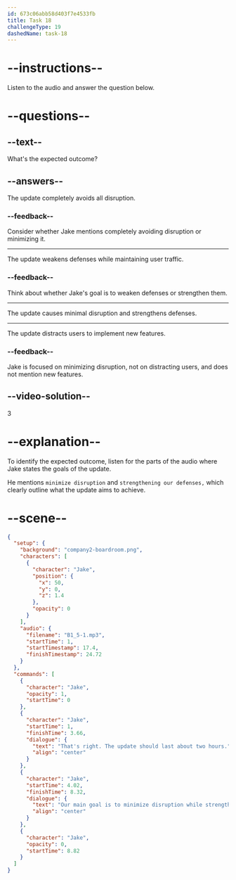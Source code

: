 ```yaml
---
id: 673c06abb58d403f7e4533fb
title: Task 18
challengeType: 19
dashedName: task-18
---
```


<!-- (Audio) Jake: That’s right. The update should last about two hours. Our main goal is to minimize disruption while strengthening our defenses. -->

# --instructions--

Listen to the audio and answer the question below.

# --questions--

## --text--

What's the expected outcome?

## --answers--

The update completely avoids all disruption.

### --feedback--

Consider whether Jake mentions completely avoiding disruption or minimizing it.

---

The update weakens defenses while maintaining user traffic.

### --feedback--

Think about whether Jake's goal is to weaken defenses or strengthen them.

---

The update causes minimal disruption and strengthens defenses.

---

The update distracts users to implement new features.

### --feedback--

Jake is focused on minimizing disruption, not on distracting users, and does not mention new features.

## --video-solution--

3

# --explanation--

To identify the expected outcome, listen for the parts of the audio where Jake states the goals of the update. 

He mentions `minimize disruption` and `strengthening our defenses,` which clearly outline what the update aims to achieve. 

# --scene--

```json
{
  "setup": {
    "background": "company2-boardroom.png",
    "characters": [
      {
        "character": "Jake",
        "position": {
          "x": 50,
          "y": 0,
          "z": 1.4
        },
        "opacity": 0
      }
    ],
    "audio": {
      "filename": "B1_5-1.mp3",
      "startTime": 1,
      "startTimestamp": 17.4,
      "finishTimestamp": 24.72
    }
  },
  "commands": [
    {
      "character": "Jake",
      "opacity": 1,
      "startTime": 0
    },
    {
      "character": "Jake",
      "startTime": 1,
      "finishTime": 3.66,
      "dialogue": {
        "text": "That's right. The update should last about two hours.",
        "align": "center"
      }
    },
    {
      "character": "Jake",
      "startTime": 4.02,
      "finishTime": 8.32,
      "dialogue": {
        "text": "Our main goal is to minimize disruption while strengthening our defenses.",
        "align": "center"
      }
    },
    {
      "character": "Jake",
      "opacity": 0,
      "startTime": 8.82
    }
  ]
}
```
